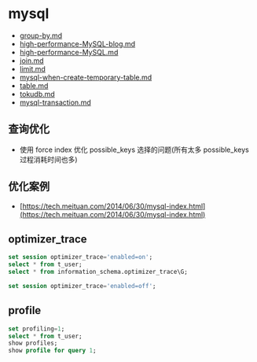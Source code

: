 # mysql

- [group-by.md](group-by.md)
- [high-performance-MySQL-blog.md](high-performance-MySQL-blog.md)
- [high-performance-MySQL.md](high-performance-MySQL.md)
- [join.md](join.md)
- [limit.md](limit.md)
- [mysql-when-create-temporary-table.md](mysql-when-create-temporary-table.md)
- [table.md](table.md)
- [tokudb.md](tokudb.md)
- [mysql-transaction.md](mysql-transaction.md)

## 查询优化

- 使用 force index 优化 possible_keys 选择的问题(所有太多 possible_keys 过程消耗时间也多)

## 优化案例

- [https://tech.meituan.com/2014/06/30/mysql-index.html](https://tech.meituan.com/2014/06/30/mysql-index.html)

## optimizer_trace

```sql
set session optimizer_trace='enabled=on';
select * from t_user;
select * from information_schema.optimizer_trace\G;

set session optimizer_trace='enabled=off';
```

## profile

```sql
set profiling=1;
select * from t_user;
show profiles;
show profile for query 1;
```
